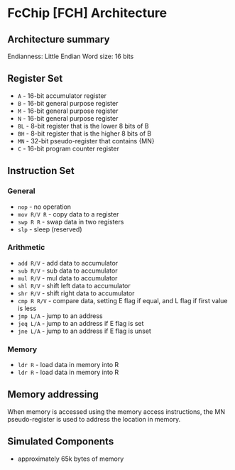 
# FcChip [FCH] Architecture

## Architecture summary

Endianness: Little Endian
Word size: 16 bits

## Register Set

- `A` - 16-bit accumulator register
- `B` - 16-bit general purpose register
- `M` - 16-bit general purpose register
- `N` - 16-bit general purpose register
- `BL` - 8-bit register that is the lower 8 bits of B
- `BH` - 8-bit register that is the higher 8 bits of B
- `MN` - 32-bit pseudo-register that contains {MN}
- `C` - 16-bit program counter register


## Instruction Set

### General
- `nop` - no operation
- `mov R/V R` - copy data to a register
- `swp R R` - swap data in two registers
- `slp` - sleep (reserved)

### Arithmetic
- `add R/V` - add data to accumulator
- `sub R/V` - sub data to accumulator
- `mul R/V` - mul data to accumulator
- `shl R/V` - shift left data to accumulator
- `shr R/V` - shift right data to accumulator
- `cmp R R/V` - compare data, setting E flag if equal, and L flag if first value is less
- `jmp L/A` - jump to an address
- `jeq L/A` - jump to an address if E flag is set
- `jne L/A` - jump to an address if E flag is unset

### Memory
- `ldr R` - load data in memory into R
- `ldr R` - load data in memory into R

## Memory addressing

When memory is accessed using the memory access instructions, the MN pseudo-register is used to address the location in memory.

## Simulated Components

- approximately 65k bytes of memory
